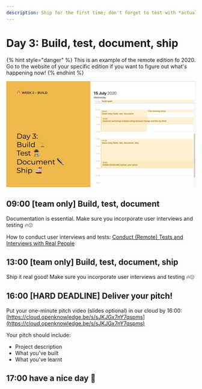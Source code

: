 ```yaml
---
description: Ship for the first time; don't forget to test with *actual living* people!
---
```


# Day 3: Build, test, document, ship

{% hint style="danger" %}
This is an example of the remote edition fo 2020. Go to the website of your specific edition if you want to figure out what's happening now!
{% endhint %}

![](<../../../../.gitbook/assets/Screenshot 2020-07-14 at 10.10.44.png>)

## 09:00 \[team only] Build, test, document

Documentation is essential. Make sure you incorporate user interviews and testing 🔥😍

How to conduct user interviews and tests: [Conduct (Remote) Tests and Interviews with Real People](../../../../tutorials/how-to-conduct-remote-tests-and-interviews-with-real-people.md)

## 13:00 \[team only] Build, test, document, ship

Ship it real good! Make sure you incorporate user interviews and testing 🔥😍

## 16:00 \[HARD DEADLINE] Deliver your pitch!

Put your one-minute pitch video (slides optional) in our cloud by 16:00: \
[https://cloud.openknowledge.be/s/sJKJGx7nY7qspms](https://cloud.openknowledge.be/s/sJKJGx7nY7qspms)

Your pitch should include:

* Project description
* What you've built
* What you've learnt

## 17:00 have a nice day 🥳

